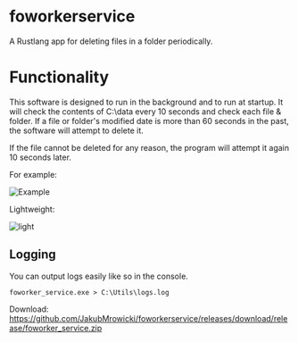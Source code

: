 # foworkerservice

A Rustlang app for deleting files in a folder periodically.

# Functionality

This software is designed to run in the background and to run at startup. It will check the contents of C:\data every 10 seconds and check each file & folder. If a file or folder's modified date is more than 60 seconds in the past, the software will attempt to delete it.

If the file cannot be deleted for any reason, the program will attempt it again 10 seconds later.

For example:

![Example](https://i.imgur.com/mNoy8DI.png)

Lightweight:

![light](https://i.imgur.com/gd9RjIC.png)

## Logging

You can output logs easily like so in the console.

`foworker_service.exe > C:\Utils\logs.log`

Download: https://github.com/JakubMrowicki/foworkerservice/releases/download/release/foworker_service.zip
